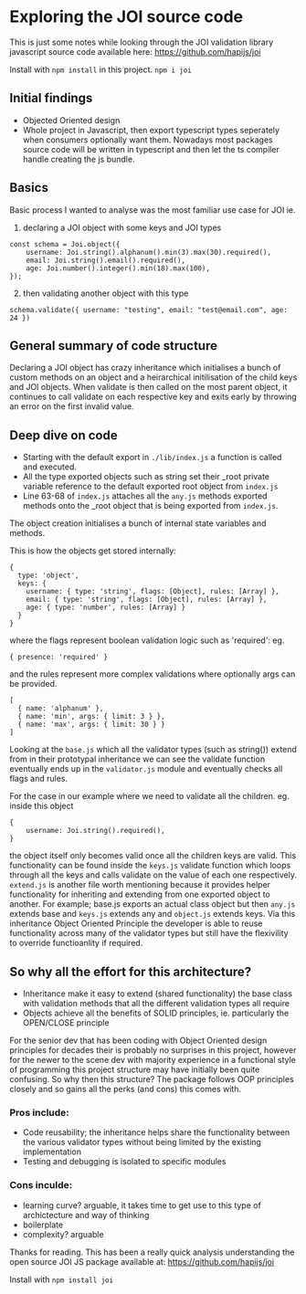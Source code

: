 # Exploring the JOI source code

This is just some notes while looking through the JOI validation library javascript source code available here:
https://github.com/hapijs/joi

Install with `npm install` in this project. `npm i joi`

## Initial findings
- Objected Oriented design
- Whole project in Javascript, then export typescript types seperately
when consumers optionally want them. Nowadays most packages source code 
will be written in typescript and then let the ts compiler handle creating
the js bundle.

## Basics
Basic process I wanted to analyse was the most familiar use case for JOI
ie. 
1. declaring a JOI object with some keys and JOI types
```
const schema = Joi.object({
    username: Joi.string().alphanum().min(3).max(30).required(),
    email: Joi.string().email().required(),
    age: Joi.number().integer().min(18).max(100),
});
```

2. then validating another object with this type
```
schema.validate({ username: "testing", email: "test@email.com", age: 24 })
```

## General summary of code structure
Declaring a JOI object has crazy inheritance which initialises a bunch of custom methods on an object
and a heirarchical initilisation of the child keys and JOI objects. When validate is then called on the
most parent object, it continues to call validate on each respective key and exits early by throwing an
error on the first invalid value.

## Deep dive on code
- Starting with the default export in `./lib/index.js` a function is called and executed.
- All the type exported objects such as string set their _root private variable reference to the default
exported root object from `index.js`
- Line 63-68 of `index.js` attaches all the `any.js` methods exported methods onto the _root object that
is being exported from `index.js`. 

The object creation initialises a bunch of internal state variables and methods.

This is how the objects get stored internally:
```
{
  type: 'object',
  keys: {
    username: { type: 'string', flags: [Object], rules: [Array] },
    email: { type: 'string', flags: [Object], rules: [Array] },
    age: { type: 'number', rules: [Array] }
  }
}
```

where the flags represent boolean validation logic such as 'required':
eg.
```
{ presence: 'required' }
```

and the rules represent more complex validations where optionally args can be provided.
```
[
  { name: 'alphanum' },
  { name: 'min', args: { limit: 3 } },
  { name: 'max', args: { limit: 30 } }
]
```

Looking at the `base.js` which all the validator types (such as string()) extend from in their
prototypal inheritance we can see the validate function eventually ends up in the `validator.js` module
and eventually checks all flags and rules.

For the case in our example where we need to validate all the children. eg. inside this object
```
{
    username: Joi.string().required(),
}
```
the object itself only becomes valid once all the children keys are valid. This functionality can be found
inside the `keys.js` validate function which loops through all the keys and calls validate on the value of
each one respectively.
`extend.js` is another file worth mentioning because it provides helper functionality for inheriting and extending
from one exported object to another. For example; base.js exports an actual class object but then `any.js` extends
base and `keys.js` extends any and `object.js` extends keys. Via this inheritance Object Oriented Principle the
developer is able to reuse functionality across many of the validator types but still have the flexivility to
override functioanlity if required.

## So why all the effort for this architecture?
- Inheritance make it easy to extend (shared functionality) the base class with validation methods
that all the different validation types all require
- Objects achieve all the benefits of SOLID principles, ie. particularly the OPEN/CLOSE principle

For the senior dev that has been coding with Object Oriented design principles for decades their is probably no surprises in this project,
however for the newer to the scene dev with majority experience in a functional style of programming this project structure may have
initially been quite confusing.
So why then this structure? The package follows OOP principles closely and so gains all the perks (and cons) this comes with.

### Pros include:
- Code reusability; the inheritance helps share the functionality between the various validator types without being limited by the
existing implementation
- Testing and debugging is isolated to specific modules

### Cons inculde:
- learning curve? arguable, it takes time to get use to this type of archictecture and way of thinking
- boilerplate
- complexity? arguable

Thanks for reading. This has been a really quick analysis understanding the open source JOI JS package available at: https://github.com/hapijs/joi

Install with `npm install joi`
